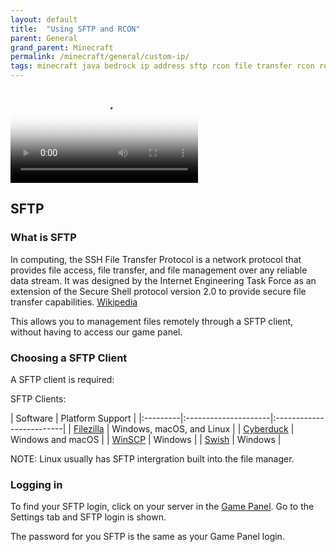 ```yaml
---
layout: default
title:  "Using SFTP and RCON"
parent: General
grand_parent: Minecraft
permalink: /minecraft/general/custom-ip/
tags: minecraft java bedrock ip address sftp rcon file transfer rcon remote console edit editing ssh sshd filezilla wscp scp 
---
```


<!-- RCON is being added later -->

<video controls poster="https://i.imgur.com/p9rgs15.png" src="https://files.catbox.moe/vavkhu.mp4"></video>

## SFTP
### What is SFTP
In computing, the SSH File Transfer Protocol is a network protocol that provides file access, file transfer, and file management over any reliable data stream. It was designed by the Internet Engineering Task Force as an extension of the Secure Shell protocol version 2.0 to provide secure file transfer capabilities. [Wikipedia](https://en.wikipedia.org/wiki/SSH_File_Transfer_Protocol)

This allows you to management files remotely through a SFTP client, without having to access our game panel.

### Choosing a SFTP Client
A SFTP client is required:

SFTP Clients:

| Software | Platform Support                               |
|:---------|:---------------------|:-------------------------|
| [Filezilla]() | Windows, macOS, and Linux |
| [Cyberduck]() | Windows and macOS |
| [WinSCP]() | Windows |
| [Swish]() | Windows |

NOTE: Linux usually has SFTP intergration built into the file manager.

### Logging in
To find your SFTP login, click on your server in the [Game Panel](https://panel.falixnodes.net/). Go to the Settings tab and SFTP login is shown.

The password for you SFTP is the same as your Game Panel login.